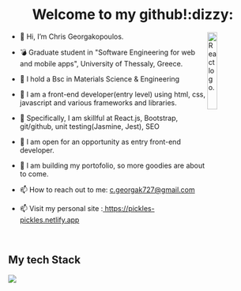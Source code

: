 <h1 align="center"><b>Welcome to my github!:dizzy:</b></h1>
<table>
 <img src="https://cdn.dribbble.com/users/2442115/screenshots/8699490/media/48bbda278683c7879bebd57f0e2f9271.gif" alt="React logo." width="20%" align="right" ></td>
    </tr>

<div align="left" width="50%">
      
- 👋 Hi, I’m Chris Georgakopoulos.
- :bomb: Graduate student in "Software Engineering for web and mobile apps", University of Thessaly, Greece.
- 👀 I hold a Bsc in Materials Science & Engineering
- 🌱 I am a front-end developer(entry level) using  html, css, javascript and various frameworks and libraries. 
- 👀 Specifically, I am skillful at React.js, Bootstrap, git/github, unit testing(Jasmine, Jest), SEO
- 💞️ I am open for an opportunity as entry front-end developer.
- 💞️ I am building my portofolio, so more goodies are about to come.
- 📫 How to reach out to me: <a href="mailto:c.georgak727@gmail.com">c.georgak727@gmail.com</a>
- 📫 Visit my personal site :<a href="https://pickles-pickles.netlify.app" target="_blank" rel="noopener noreferrer"> https://pickles-pickles.netlify.app</a></td>
  
  </div>
  
<br>

 <div width="100vw">  
 
 <h2>My tech Stack</h2>
  <img src="https://icons1234.netlify.app/merged-with-bg.png" max-width="90%" height="auto"></td>
  </div>


                      

<!---
pickles-pickles/pickles-pickles is a ✨ special ✨ repository because its `README.md` (this file) appears on your GitHub profile.
You can click the Preview link to take a look at your changes.
--->
